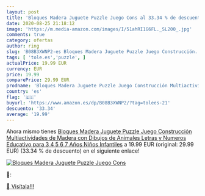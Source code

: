 ```yaml
---
layout: post
title: 'Bloques Madera Juguete Puzzle Juego Cons al 33.34 % de descuento'
date: 2020-08-25 21:18:12
image: 'https://m.media-amazon.com/images/I/51ahRI1G6FL._SL200_.jpg'
comments: true
category: ofertas
author: ring
slug: 'B08B3XWNP2-es Bloques Madera Juguete Puzzle Juego Construcción...'
tags: [ 'tole.es','puzzle', ]
actualPrice: 19.99 EUR
currency: EUR
price: 19.99
comparePrice: 29.99 EUR
prodname: 'Bloques Madera Juguete Puzzle Juego Construcción Multiactividades de Madera con Dibujos de Animales Letras y Numeros Educativo para 3 4 5 6 7 Años Niños Infantiles'
country: 'es'
flag: '🇪🇸'
buyurl: 'https://www.amazon.es/dp/B08B3XWNP2/?tag=tolees-21'
descuento: '33.34'
average: '19.99'
---
```


Ahora mismo tienes [Bloques Madera Juguete Puzzle Juego Construcción Multiactividades de Madera con Dibujos de Animales Letras y Numeros Educativo para 3 4 5 6 7 Años Niños Infantiles](https://www.amazon.es/dp/B08B3XWNP2/?tag=tolees-21) a 19.99 EUR (original: 29.99 EUR) (33.34 %  de descuento) en el siguiente enlace!

[![Bloques Madera Juguete Puzzle Juego Cons](https://m.media-amazon.com/images/I/51ahRI1G6FL._SL200_.jpg)](https://www.amazon.es/dp/B08B3XWNP2/?tag=tolees-21)

🔎:


[🛒 Visítala!!!](https://www.amazon.es/dp/B08B3XWNP2/?tag=tolees-21)
